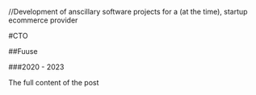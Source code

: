 ﻿//Development of anscillary software projects for a (at the time), startup ecommerce provider

#CTO

##Fuuse

###2020 - 2023

The full content of the post